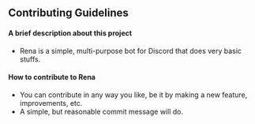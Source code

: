 ## Contributing Guidelines

#### A brief description about this project

- Rena is a simple, multi-purpose bot for Discord that does very basic stuffs.

#### How to contribute to Rena

- You can contribute in any way you like, be it by making a new feature, improvements, etc.
- A simple, but reasonable commit message will do.

<!-- Need writers -->
